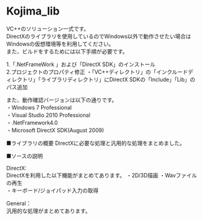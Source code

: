 # Kojima_lib
VC++のソリューション一式です。  
DirectXのライブラリを使用しているのでWindows以外で動作させたい場合はWindowsの仮想環境等を利用してください。  
また、ビルドをするためには以下手順が必要です。

1.「.NetFrameWork 」および「DirectX SDK」のインストール  
2.プロジェクトのプロパティ修正
・「VC++ディレクトリ」の「インクルードディレクトリ」「ライブラリディレクトリ」にDirectX SDKの「Include」「Lib」のパス追加

また、動作確認バージョンは以下の通りです。  
・Windows 7 Professional  
・Visual Studio 2010 Professional  
・.NetFramework4.0  
・Microsoft DirectX SDK(August 2009)  

■ライブラリの概要
DirectXに必要な処理と汎用的な処理をまとめました。

■ソースの説明

DirectX:  
DirectXを利用した以下機能がまとめてあります。
・2D/3D描画
・Wavファイルの再生  
・キーボード/ジョイパッド入力の取得  

General：  
汎用的な処理がまとめてあります。
